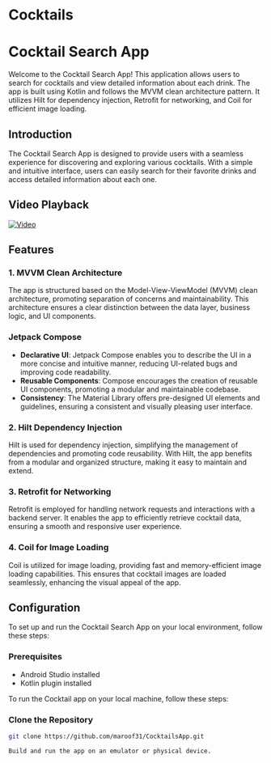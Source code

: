 # Cocktails
# Cocktail Search App

Welcome to the Cocktail Search App! This application allows users to search for cocktails and view detailed information about each drink. The app is built using Kotlin and follows the MVVM clean architecture pattern. It utilizes Hilt for dependency injection, Retrofit for networking, and Coil for efficient image loading.

## Introduction

The Cocktail Search App is designed to provide users with a seamless experience for discovering and exploring various cocktails. With a simple and intuitive interface, users can easily search for their favorite drinks and access detailed information about each one.

## Video Playback

[![Video](https://img.youtube.com/vi/rlxzBdNAC4U/0.jpg)]([https://www.youtube.com/watch?v=rlxzBdNAC4U](https://youtube.com/shorts/r1efN8Y29Bc?feature=share))

## Features

### 1. MVVM Clean Architecture

The app is structured based on the Model-View-ViewModel (MVVM) clean architecture, promoting separation of concerns and maintainability. This architecture ensures a clear distinction between the data layer, business logic, and UI components.

### Jetpack Compose
- **Declarative UI**: Jetpack Compose enables you to describe the UI in a more concise and intuitive manner, reducing UI-related bugs and improving code readability.
- **Reusable Components**: Compose encourages the creation of reusable UI components, promoting a modular and maintainable codebase.
- **Consistency**: The Material Library offers pre-designed UI elements and guidelines, ensuring a consistent and visually pleasing user interface.

### 2. Hilt Dependency Injection

Hilt is used for dependency injection, simplifying the management of dependencies and promoting code reusability. With Hilt, the app benefits from a modular and organized structure, making it easy to maintain and extend.

### 3. Retrofit for Networking

Retrofit is employed for handling network requests and interactions with a backend server. It enables the app to efficiently retrieve cocktail data, ensuring a smooth and responsive user experience.

### 4. Coil for Image Loading

Coil is utilized for image loading, providing fast and memory-efficient image loading capabilities. This ensures that cocktail images are loaded seamlessly, enhancing the visual appeal of the app.

## Configuration

To set up and run the Cocktail Search App on your local environment, follow these steps:

### Prerequisites

- Android Studio installed
- Kotlin plugin installed

To run the Cocktail app on your local machine, follow these steps:

### Clone the Repository

```bash
git clone https://github.com/maroof31/CocktailsApp.git

Build and run the app on an emulator or physical device.
 
